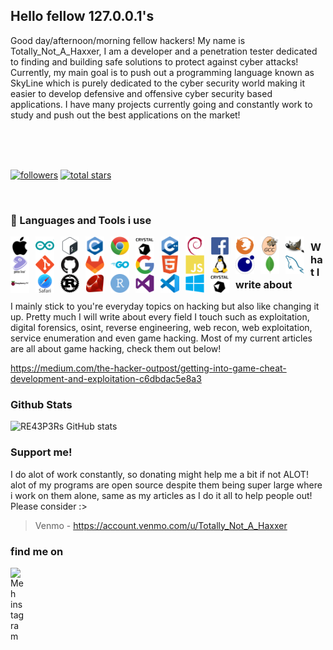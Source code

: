 ## Hello fellow 127.0.0.1's ##

Good day/afternoon/morning fellow hackers! My name is Totally_Not_A_Haxxer, I am a developer and a penetration tester dedicated to finding and building safe solutions to protect against cyber attacks! Currently, my main goal is to push out a programming language known as SkyLine which is purely dedicated to the cyber security world making it easier to develop defensive and offensive cyber security based applications. I have many projects currently going and constantly work to study and push out the best applications on the market! 

<br>
<br>
<br>

<p align="left">
      <a href="https://github.com/ArkAngeL43?tab=followers">
         <img alt="followers" title="Follow me on Github" src="https://custom-icon-badges.demolab.com/github/followers/ArkAngeL43?color=236ad3&labelColor=1155ba&style=for-the-badge&logo=person-add&label=Follow&logoColor=white"/></a>
      <a href="https://github.com/ArkAngeL43?tab=repositories&sort=stargazers">
         <img alt="total stars" title="Total stars on GitHub" src="https://custom-icon-badges.demolab.com/github/stars/ArkAngeL43?color=55960c&style=for-the-badge&labelColor=488207&logo=star"/></a>
   </p>
<br>

### 🧰 Languages and Tools i use

<img align="left" alt="Java" width="30px" style="padding-right:10px;" src="https://github.com/devicons/devicon/blob/v2.15.1/icons/apple/apple-original.svg"/>

<img align="left" alt="Java" width="30px" style="padding-right:10px;" src="https://github.com/devicons/devicon/blob/v2.15.1/icons/arduino/arduino-original.svg"/>

<img align="left" alt="Java" width="30px" style="padding-right:10px;" src="https://github.com/devicons/devicon/blob/v2.15.1/icons/bash/bash-original.svg"/>

<img align="left" alt="Java" width="30px" style="padding-right:10px;" src="https://github.com/devicons/devicon/blob/master/icons/c/c-original.svg"/>

<img align="left" alt="Java" width="30px" style="padding-right:10px;" src="https://github.com/devicons/devicon/blob/v2.15.1/icons/chrome/chrome-original.svg"/>

<img align="left" alt="Java" width="30px" style="padding-right:10px;" src="https://github.com/devicons/devicon/blob/v2.15.1/icons/crystal/crystal-original-wordmark.svg"/>

<img align="left" alt="Java" width="30px" style="padding-right:10px;" src="https://github.com/devicons/devicon/blob/v2.15.1/icons/cplusplus/cplusplus-original.svg"/>

<img align="left" alt="Java" width="30px" style="padding-right:10px;" src="https://github.com/devicons/devicon/blob/v2.15.1/icons/debian/debian-original.svg"/>

<img align="left" alt="Java" width="30px" style="padding-right:10px;" src="https://github.com/devicons/devicon/blob/v2.15.1/icons/facebook/facebook-original.svg"/>

<img align="left" alt="Java" width="30px" style="padding-right:10px;" src="https://github.com/devicons/devicon/blob/v2.15.1/icons/firefox/firefox-plain.svg"/>

<img align="left" alt="Java" width="30px" style="padding-right:10px;" src="https://github.com/devicons/devicon/blob/v2.15.1/icons/gcc/gcc-original.svg"/>

<img align="left" alt="Java" width="30px" style="padding-right:10px;" src="https://github.com/devicons/devicon/blob/v2.15.1/icons/gimp/gimp-original.svg"/>

<img align="left" alt="Java" width="30px" style="padding-right:10px;" src="https://github.com/devicons/devicon/blob/v2.15.1/icons/gentoo/gentoo-plain-wordmark.svg"/>

<img align="left" alt="Java" width="30px" style="padding-right:10px;" src="https://github.com/devicons/devicon/blob/v2.15.1/icons/git/git-original.svg"/>

<img align="left" alt="Java" width="30px" style="padding-right:10px;" src="https://github.com/devicons/devicon/blob/v2.15.1/icons/github/github-original.svg"/>

<img align="left" alt="Java" width="30px" style="padding-right:10px;" src="https://github.com/devicons/devicon/blob/v2.15.1/icons/gitlab/gitlab-original.svg"/>

<img align="left" alt="Java" width="30px" style="padding-right:10px;" src="https://github.com/devicons/devicon/blob/v2.15.1/icons/go/go-original-wordmark.svg"/>

<img align="left" alt="" width="30px" style="padding-right:10px;" src="https://github.com/devicons/devicon/blob/v2.15.1/icons/google/google-original.svg"/>

<img align="left" alt="" width="30px" style="padding-right:10px;" src="https://github.com/devicons/devicon/blob/v2.15.1/icons/html5/html5-original.svg"/>

<img align="left" alt="" width="30px" style="padding-right:10px;" src="https://github.com/devicons/devicon/blob/v2.15.1/icons/javascript/javascript-plain.svg"/>

<img align="left" alt="" width="30px" style="padding-right:10px;" src="https://github.com/devicons/devicon/blob/v2.15.1/icons/linux/linux-original.svg"/>

<img align="left" alt="" width="30px" style="padding-right:10px;" src="https://github.com/devicons/devicon/blob/v2.15.1/icons/lua/lua-original.svg"/>

<img align="left" alt="" width="30px" style="padding-right:10px;" src="https://github.com/devicons/devicon/blob/v2.15.1/icons/mongodb/mongodb-original.svg"/>

<img align="left" alt="" width="30px" style="padding-right:10px;" src="https://github.com/devicons/devicon/blob/v2.15.1/icons/mysql/mysql-original.svg"/>

<img align="left" alt="" width="30px" style="padding-right:10px;" src="https://github.com/devicons/devicon/blob/v2.15.1/icons/raspberrypi/raspberrypi-original-wordmark.svg"/>

<img align="left" alt="" width="30px" style="padding-right:10px;" src="https://github.com/devicons/devicon/blob/v2.15.1/icons/safari/safari-original-wordmark.svg"/>

<img align="left" alt="" width="30px" style="padding-right:10px;" src="https://github.com/devicons/devicon/blob/v2.15.1/icons/rust/rust-plain.svg"/>

<img align="left" alt="" width="30px" style="padding-right:10px;" src="https://github.com/devicons/devicon/blob/v2.15.1/icons/ruby/ruby-original.svg"/>

<img align="left" alt="" width="30px" style="padding-right:10px;" src="https://github.com/devicons/devicon/blob/v2.15.1/icons/rstudio/rstudio-plain.svg"/>

<img align="left" alt="" width="30px" style="padding-right:10px;" src="https://github.com/devicons/devicon/blob/v2.15.1/icons/visualstudio/visualstudio-plain.svg"/>

<img align="left" alt="" width="30px" style="padding-right:10px;" src="https://github.com/devicons/devicon/blob/v2.15.1/icons/vscode/vscode-original.svg"/>

<img align="left" alt="" width="30px" style="padding-right:10px;" src="https://github.com/devicons/devicon/blob/v2.15.1/icons/windows8/windows8-original.svg"/>

<img align="left" alt="" width="30px" style="padding-right:10px;" src="https://github.com/devicons/devicon/blob/v2.15.1/icons/crystal/crystal-original-wordmark.svg"/>

### What I write about ###

I mainly stick to you're everyday topics on hacking but also like changing it up. Pretty much I will write about every field I touch such as exploitation, digital forensics, osint, reverse engineering, web recon, web exploitation, service enumeration and even game hacking. Most of my current articles are all about game hacking, check them out below! 

https://medium.com/the-hacker-outpost/getting-into-game-cheat-development-and-exploitation-c6dbdac5e8a3


### Github Stats ###

![RE43P3Rs GitHub stats](https://github-readme-stats.vercel.app/api/?username=ArkAngeL43&show_icons=true&title_color=fff&icon_color=79ff97&text_color=9f9f9f&bg_color=151515)


### Support me! ### 

I do alot of work constantly, so donating might help me a bit if not ALOT! alot of my programs are open source despite them being super large where i work on them alone, same as my articles as I do it all to help people out! Please consider :> 

> Venmo  -  https://account.venmo.com/u/Totally_Not_A_Haxxer

### find me on ###

<a href="https://www.instagram.com/Totally_Not_A_Haxxer/">
  <img align="left" alt="Meh instagram" width="22px" src="git/insta.png" />
</a>
<a href="https://discord.gg/5WfgbMdfWp">
